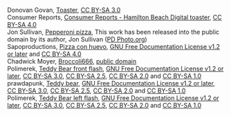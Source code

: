 Donovan Govan, [Toaster](https://commons.wikimedia.org/wiki/File:Toaster.jpg), [CC BY-SA 3.0](https://creativecommons.org/licenses/by-sa/3.0/legalcode)  
Consumer Reports, [Consumer Reports - Hamilton Beach Digital toaster](https://commons.wikimedia.org/wiki/File:Consumer_Reports_-_Hamilton_Beach_Digital_toaster.tiff), [CC BY-SA 4.0](https://creativecommons.org/licenses/by-sa/4.0/deed.en)  
Jon Sullivan, [Pepperoni pizza](https://commons.wikimedia.org/wiki/File:Pepperoni_pizza.jpg), This work has been released into the public domain by its author, Jon Sullivan ([PD Photo.org](http://pdphoto.org/))  
Sapoproductions, [Pizza con huevo](https://commons.wikimedia.org/wiki/File:Pizza_con_huevo.jpg), [GNU Free Documentation License v1.2 or later](https://en.wikipedia.org/wiki/en:GNU_Free_Documentation_License) and [CC BY-SA 4.0](https://creativecommons.org/licenses/by-sa/4.0/)  
Chadwick Moyer, [Broccoli666](https://commons.wikimedia.org/wiki/File:Broccoli666.jpg), [public domain](https://en.wikipedia.org/wiki/Public_domain)  
Polimerek, [Teddy Bear front flash](https://commons.wikimedia.org/wiki/File:Teddy_Bear_front_flash.jpg), [GNU Free Documentation License v1.2 or later](https://en.wikipedia.org/wiki/en:GNU_Free_Documentation_License), [CC BY-SA 3.0](https://creativecommons.org/licenses/by-sa/3.0/legalcode), [CC BY-SA 2.5](https://creativecommons.org/licenses/by-sa/2.5/deed.en), [CC BY-SA 2.0](https://creativecommons.org/licenses/by-sa/2.0/deed.en) and [CC BY-SA 1.0](https://creativecommons.org/licenses/by-sa/1.0/deed.en)   
prawdapunk, [Teddy bear](https://commons.wikimedia.org/wiki/File:Teddy_bear.jpg), [GNU Free Documentation License v1.2 or later](https://en.wikipedia.org/wiki/en:GNU_Free_Documentation_License), [CC BY-SA 3.0](https://creativecommons.org/licenses/by-sa/3.0/legalcode), [CC BY-SA 2.5](https://creativecommons.org/licenses/by-sa/2.5/deed.en), [CC BY-SA 2.0](https://creativecommons.org/licenses/by-sa/2.0/deed.en) and [CC BY-SA 1.0](https://creativecommons.org/licenses/by-sa/1.0/deed.en)   
Polimerek, [Teddy Bear left flash](https://commons.wikimedia.org/wiki/File:Teddy_Bear_left_flash.jpg),  [GNU Free Documentation License v1.2 or later](https://en.wikipedia.org/wiki/en:GNU_Free_Documentation_License), [CC BY-SA 3.0](https://creativecommons.org/licenses/by-sa/3.0/legalcode), [CC BY-SA 2.5](https://creativecommons.org/licenses/by-sa/2.5/deed.en), [CC BY-SA 2.0](https://creativecommons.org/licenses/by-sa/2.0/deed.en) and [CC BY-SA 1.0](https://creativecommons.org/licenses/by-sa/1.0/deed.en)  